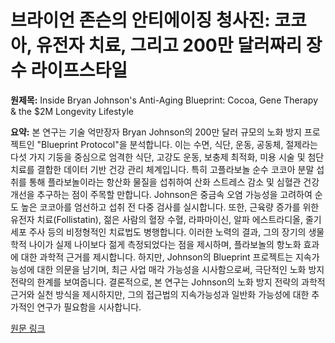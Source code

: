 # 브라이언 존슨의 안티에이징 청사진: 코코아, 유전자 치료, 그리고 200만 달러짜리 장수 라이프스타일

**원제목:** Inside Bryan Johnson's Anti-Aging Blueprint: Cocoa, Gene Therapy &amp; the $2M Longevity Lifestyle

**요약:** 본 연구는 기술 억만장자 Bryan Johnson의 200만 달러 규모의 노화 방지 프로젝트인 "Blueprint Protocol"을 분석합니다.  이는 수면, 식단, 운동, 공동체, 절제라는 다섯 가지 기둥을 중심으로 엄격한 식단, 고강도 운동, 보충제 최적화, 미용 시술 및 첨단 치료를 결합한 데이터 기반 건강 관리 체계입니다.  특히 고플라보놀 순수 코코아 분말 섭취를 통해 플라보놀이라는 항산화 물질을 섭취하여 산화 스트레스 감소 및 심혈관 건강 개선을 추구하는 점이 주목할 만합니다.  Johnson은 중금속 오염 가능성을 고려하여 순도 높은 코코아를 엄선하고 섭취 전 다중 검사를 실시합니다.  또한, 근육량 증가를 위한 유전자 치료(Follistatin), 젊은 사람의 혈장 수혈, 라파마이신, 알파 에스트라디올, 줄기세포 주사 등의 비정형적인 치료법도 병행합니다.  이러한 노력의 결과, 그의 장기의 생물학적 나이가 실제 나이보다 젊게 측정되었다는 점을 제시하며,  플라보놀의 항노화 효과에 대한 과학적 근거를 제시합니다. 하지만,  Johnson의 Blueprint 프로젝트는 지속가능성에 대한 의문을 남기며,  최근 사업 매각 가능성을 시사함으로써,  극단적인 노화 방지 전략의 한계를 보여줍니다.  결론적으로, 본 연구는  Johnson의 노화 방지 전략의 과학적 근거와 실천 방식을 제시하지만,  그의 접근법의 지속가능성과 일반화 가능성에 대한 추가적인 연구가 필요함을 시사합니다.

[원문 링크](https://inews.zoombangla.com/bryan-johnsons-anti-aging-blueprint/)
